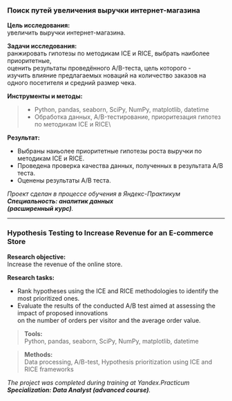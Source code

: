 ### **Поиск путей увеличения выручки интернет-магазина**

**Цель исследования:**\
увеличить выручки интернет-магазина.

**Задачи исследования:**\
ранжировать гипотезы по методикам ICE и RICE, выбрать наиболее приоритетные,\
оценить результаты проведённого A/B-теста, цель которого -\
изучить влияние предлагаемых новаций на количество заказов на одного посетителя и средний размер чека.

**Инструменты и методы:**
> - Python, pandas, seaborn, SciPy, NumPy, matplotlib, datetime
> - Обработка данных,  A/B-тестирование, приоритезация гипотез по методикам ICE и RICE\

**Результат:**
- Выбраны наиьолее приоритетные гипотезы роста выручки по методикам ICE и RICE.
- Проведена проверка качества данных, полученных в результата A/B теста.
- Оценены результаты A/B теста.

*Проект сделан в процессе обучения в Яндекс-Практикум\
**Специальность: аналитик данных\
(расширенный курс)**.*
________________________

### **Hypothesis Testing to Increase Revenue for an E-commerce Store**

**Research objective:**\
Increase the revenue of the online store.

**Research tasks:**
- Rank hypotheses using the ICE and RICE methodologies to identify the most prioritized ones.
- Evaluate the results of the conducted A/B test aimed at assessing the impact of proposed innovations\
  on the number of orders per visitor and the average order value.

>**Tools:**\
Python, pandas, seaborn, SciPy, NumPy, matplotlib, datetime

>**Methods:**\
Data processing, A/B-test, Hypothesis prioritization using ICE and RICE frameworks

*The project was completed during training at Yandex.Practicum\
**Specialization: Data Analyst (advanced course)**.*
